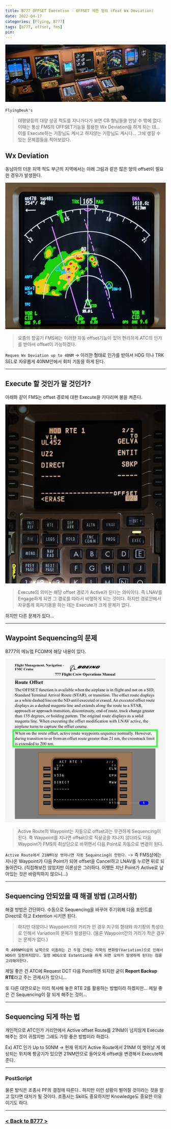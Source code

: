 ```yaml
---
title: B777 OFFSET Execution - OFFSET 제한 범위 (Feat Wx Deviation)
date: 2022-04-17
categories: [Flying, B777]
tags: [b777, offset, fms]
pin:
---
```


![auto](/img/flying/b777/auto.jpeg)

`FlyingDeuk's`
> 태평양등의 대양 상공 적도를 지나가다가 보면 CB 형님들을 만날 수 밖에 없다. 이때는 통상 FMS의 OFFSET기능을 활용한 Wx Deviation을 하게 되는 데... <br>
이를 Execute하는 기장님도 계시고 하지않는 기장님도 계시다... 그에 생길 수 있는 문제점들을 적어보았다.


## Wx Deviation
동남아의 더운 지역 적도 부근의 지역에서는 아래 그림과 같은 많은 양의 offset이 필요한 경우가 발생한다.

![offset](/img/flying/b777/offset1.jpg)
> 요즘의 항공기 FMS에는 이러한 자동 offset기능이 있어 편리하게 ATC의 인가를 받아서 offset이 가능하겠다.

`Reques Wx Deviation up to 40NM` -> 이러한 형태로 인가를 받아서 HDG 이나 TRK SEL로 자유롭게 40NM안에서 회피 기동을 하게 된다.

-------

## Execute 할 것인가 말 것인가?
아래와 같이 FMS는 offset 경로에 대한 Execute을 기다리며 불을 켜준다.

![offset](/img/flying/b777/offset2.jpg)
> Execute의 의미는 해당 offset 경로가 Active가 된다는 의미이다. 즉 LNAV를 Engage하게 되면 그 경로를 따라서 비행하게 되는 것이다. 하지만 경로안에서 자유롭게 회피기동을 하는 데는 Execute가 크게 문제가 없다.

하지만 다른 문제가 있다...

-------

## Waypoint Sequencing의 문제
B777의 메뉴얼 FCOM에 해당 내용이 있다.

![offset](/img/flying/b777/offset3.jpeg)
> Active Route의 Waypoint는 자동으로 offset과는 무관하게 Sequencing이 된다. 즉 Waypoint를 지나면 offset으로 직상공을 지나지 않더라도 다음 Waypoint가 FMS의 최상단으로 바뀌면서 다음 Point로 자동으로 변경이 된다.

`Active Route에서 21NM이상 벗어나면 자동 Sequencing이 안된다.` -> 즉 FMS상에는 지나온 Waypoint가 다음 Point가 되어 offset을 Cancel하고 LNAV를 누르면 뒤로 되돌아간다. (직접해보진 않았지만 이론상은 그러하다. 어쨌든 지난 Point가 Active로 남아있는 것은 바람직하지 않으니...)

--------

## Sequencing 안되었을 때 해결 방법 (고려사항)
해결 방법은 간단하다. 수동으로 Sequencing을 바꾸어 주기위해 다음 포인트를 Direct로 하고 Extention 시키면 된다.
> 하지만 대양이나 Waypoint가의 거리가 먼 경우 지구의 형태와 자기장의 특성으로 인해서 Variation의 문제가 발생한다. (물론 Waypoint간의 거리가 작은 경우는 문제가 없다.)

`즉 400NM이상의 남북으로 이동하는 긴 두점 간에는 자북의 변화량(Variation)으로 인해서 HDG이 일정하지않다. 일정 HDG으로 Extention을 하게 되면 오차가 발생하게 된다는 점을 고려해야한다.`

제일 좋은 건 ATC에 Request DCT 다음 Point하면 되지만 굳이 **Report Backup RTE**라고 주는 관제사가 있으니...

또 다른 대안으로는 미리 복사해 놓은 RTE 2를 활용하는 방법이라 하겠지만... 제일 좋은 건 Sequencing이 잘 되게 해주는 것이...

-----------

## Sequencing 되게 하는 법
개인적으로 ATC인가 거리안에서 Active offset Route를 21NM이 넘지않게 Execute해주는 것이 귀찮지만 그래도 가장 좋은 방법이라 하겠다.

Ex) ATC 인가 Up to 50NM -> 현재 위치가 Active Route에서 21NM 이 벗어날 게 예상되는 위치에 항공기가 있으면 21NM안으로 들어오게 offset을 변경해서 Execute해준다.


-----------

### PostScript
물론 방식은 조종사 PF의 결정에 따른다.. 하지만 이런 상황이 벌어질 것이라는 것을 알고 있다면 대처가 될 것이다. 조종사는 Skill도 중요하지만 Knowledge도 중요한 이유이기도 하다.

----------

### [< Back to B777 >](/categories/b777/)
